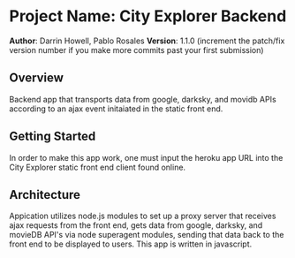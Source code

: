 # Project Name: City Explorer Backend

**Author**: Darrin Howell, Pablo Rosales
**Version**: 1.1.0 (increment the patch/fix version number if you make more commits past your first submission)

## Overview
Backend app that transports data from google, darksky, and movidb APIs according to an ajax event initaiated in the static front end. 

## Getting Started
In order to make this app work, one must input the heroku app URL into the City Explorer static front end client found 
online. 

## Architecture
Appication utilizes node.js modules to set up a proxy server that receives ajax requests from the front end, gets
data from google, darksky, and movieDB API's via node superagent modules, sending that data back to the front end to be displayed to users. This app is 
written in javascript. 
